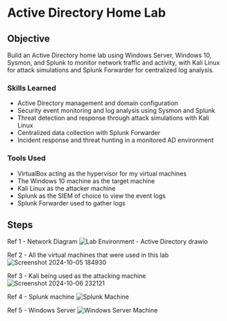 # Active Directory Home Lab

## Objective

Build an Active Directory home lab using Windows Server, Windows 10, Sysmon, and Splunk to monitor network traffic and activity, with Kali Linux for attack simulations 
and Splunk Forwarder for centralized log analysis.

### Skills Learned

- Active Directory management and domain configuration
- Security event monitoring and log analysis using Sysmon and Splunk
- Threat detection and response through attack simulations with Kali Linux
- Centralized data collection with Splunk Forwarder
- Incident response and threat hunting in a monitored AD environment

### Tools Used

- VirtualBox acting as the hypervisor for my virtual machines
- The Windows 10 machine as the target machine
- Kali Linux as the attacker machine
- Splunk as the SIEM of choice to view the event logs
- Splunk Forwarder used to gather logs

## Steps

Ref 1 - Network Diagram
![Lab Environment - Active Directory drawio](https://github.com/user-attachments/assets/844ce3f1-be47-430b-8e59-3bb11b219fba)

Ref 2 - All the virtual machines that were used in this lab
![Screenshot 2024-10-05 184930](https://github.com/user-attachments/assets/c0ca1b71-cd1f-4af9-9f67-9cc3823d9942)

Ref 3 - Kali being used as the attacking machine
![Screenshot 2024-10-06 232121](https://github.com/user-attachments/assets/dd014432-7fe4-4b68-888d-d6c348201145)

Ref 4 - Splunk machine
![Splunk Machine](https://github.com/user-attachments/assets/3bbdeec6-d531-4b52-96a6-b3d7b2c9d2b7)

Ref 5 - Windows Server
![Windows Server Machine](https://github.com/user-attachments/assets/a0b5ccaf-e423-4296-aa16-892e3c251cc1)

